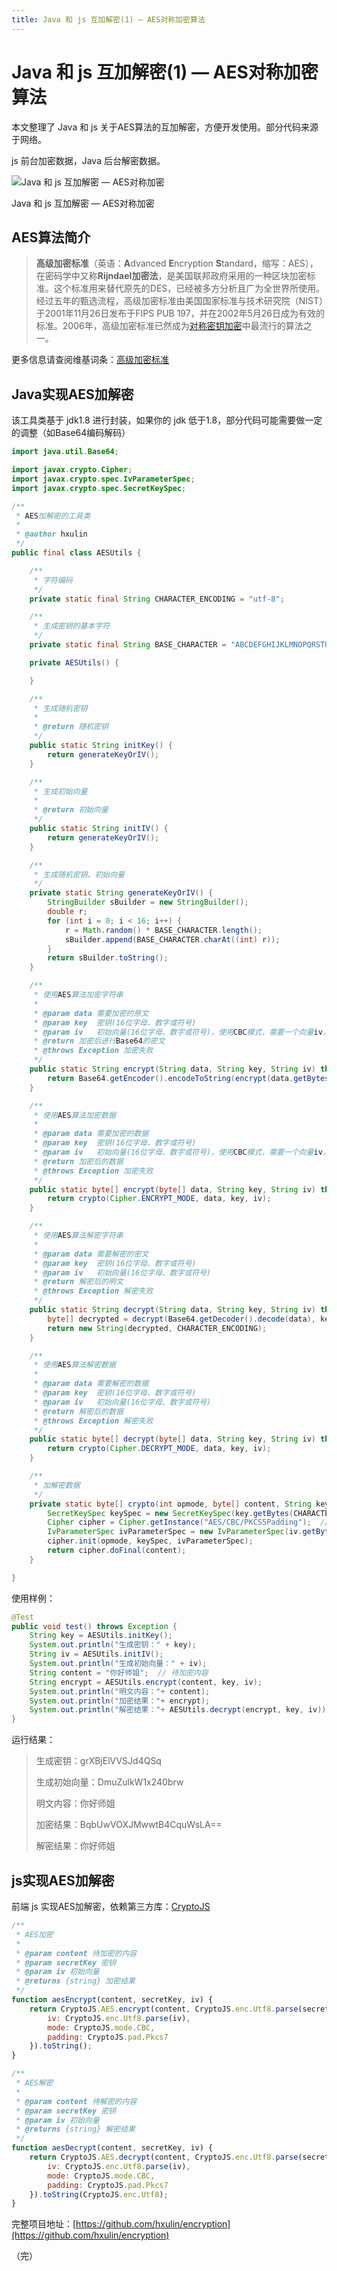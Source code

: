 ```yaml
---
title: Java 和 js 互加解密(1) — AES对称加密算法
---
```


# Java 和 js 互加解密(1) — AES对称加密算法

<post-meta date="2018-12-02" style="margin-bottom: 1rem" />

本文整理了 Java 和 js 关于AES算法的互加解密，方便开发使用。部分代码来源于网络。

js 前台加密数据，Java 后台解密数据。

<img :src="$page.baseUrl + 'assets/img/20181202/encryption-aes/results-screenshots.png'" alt="Java 和 js 互加解密 — AES对称加密">

Java 和 js 互加解密 — AES对称加密

## AES算法简介

> **高级加密标准**（英语：**A**dvanced **E**ncryption **S**tandard，缩写：AES），在密码学中又称**Rijndael加密法**，是美国联邦政府采用的一种区块加密标准。这个标准用来替代原先的DES，已经被多方分析且广为全世界所使用。经过五年的甄选流程，高级加密标准由美国国家标准与技术研究院（NIST）于2001年11月26日发布于FIPS PUB 197，并在2002年5月26日成为有效的标准。2006年，高级加密标准已然成为[对称密钥加密](https://zh.wikipedia.org/wiki/%E5%AF%B9%E7%A7%B0%E5%AF%86%E9%92%A5%E5%8A%A0%E5%AF%86)中最流行的算法之一。

更多信息请查阅维基词条：[高级加密标准](https://zh.wikipedia.org/wiki/%E9%AB%98%E7%BA%A7%E5%8A%A0%E5%AF%86%E6%A0%87%E5%87%86)

## Java实现AES加解密

该工具类基于 jdk1.8 进行封装，如果你的 jdk 低于1.8，部分代码可能需要做一定的调整（如Base64编码解码）

```java
import java.util.Base64;

import javax.crypto.Cipher;
import javax.crypto.spec.IvParameterSpec;
import javax.crypto.spec.SecretKeySpec;

/**
 * AES加解密的工具类
 *
 * @author hxulin
 */
public final class AESUtils {

    /**
     * 字符编码
     */
    private static final String CHARACTER_ENCODING = "utf-8";

    /**
     * 生成密钥的基本字符
     */
    private static final String BASE_CHARACTER = "ABCDEFGHIJKLMNOPQRSTUVWXYZabcdefghijklmnopqrstuvwxyz0123456789";

    private AESUtils() {

    }

    /**
     * 生成随机密钥
     *
     * @return 随机密钥
     */
    public static String initKey() {
        return generateKeyOrIV();
    }

    /**
     * 生成初始向量
     *
     * @return 初始向量
     */
    public static String initIV() {
        return generateKeyOrIV();
    }

    /**
     * 生成随机密钥、初始向量
     */
    private static String generateKeyOrIV() {
        StringBuilder sBuilder = new StringBuilder();
        double r;
        for (int i = 0; i < 16; i++) {
            r = Math.random() * BASE_CHARACTER.length();
            sBuilder.append(BASE_CHARACTER.charAt((int) r));
        }
        return sBuilder.toString();
    }

    /**
     * 使用AES算法加密字符串
     *
     * @param data 需要加密的原文
     * @param key  密钥(16位字母、数字或符号)
     * @param iv   初始向量(16位字母、数字或符号)，使用CBC模式，需要一个向量iv，可增加加密算法的强度
     * @return 加密后进行Base64的密文
     * @throws Exception 加密失败
     */
    public static String encrypt(String data, String key, String iv) throws Exception {
        return Base64.getEncoder().encodeToString(encrypt(data.getBytes(CHARACTER_ENCODING), key, iv));
    }

    /**
     * 使用AES算法加密数据
     *
     * @param data 需要加密的数据
     * @param key  密钥(16位字母、数字或符号)
     * @param iv   初始向量(16位字母、数字或符号)，使用CBC模式，需要一个向量iv，可增加加密算法的强度
     * @return 加密后的数据
     * @throws Exception 加密失败
     */
    public static byte[] encrypt(byte[] data, String key, String iv) throws Exception {
        return crypto(Cipher.ENCRYPT_MODE, data, key, iv);
    }

    /**
     * 使用AES算法解密字符串
     *
     * @param data 需要解密的密文
     * @param key  密钥(16位字母、数字或符号)
     * @param iv   初始向量(16位字母、数字或符号)
     * @return 解密后的明文
     * @throws Exception 解密失败
     */
    public static String decrypt(String data, String key, String iv) throws Exception {
        byte[] decrypted = decrypt(Base64.getDecoder().decode(data), key, iv);
        return new String(decrypted, CHARACTER_ENCODING);
    }

    /**
     * 使用AES算法解密数据
     *
     * @param data 需要解密的数据
     * @param key  密钥(16位字母、数字或符号)
     * @param iv   初始向量(16位字母、数字或符号)
     * @return 解密后的数据
     * @throws Exception 解密失败
     */
    public static byte[] decrypt(byte[] data, String key, String iv) throws Exception {
        return crypto(Cipher.DECRYPT_MODE, data, key, iv);
    }

    /**
     * 加解密数据
     */
    private static byte[] crypto(int opmode, byte[] content, String key, String iv) throws Exception {
        SecretKeySpec keySpec = new SecretKeySpec(key.getBytes(CHARACTER_ENCODING), "AES");
        Cipher cipher = Cipher.getInstance("AES/CBC/PKCS5Padding");  // 算法/模式/补码方式
        IvParameterSpec ivParameterSpec = new IvParameterSpec(iv.getBytes(CHARACTER_ENCODING));
        cipher.init(opmode, keySpec, ivParameterSpec);
        return cipher.doFinal(content);
    }

}
```

使用样例：
```java
@Test
public void test() throws Exception {
    String key = AESUtils.initKey();
    System.out.println("生成密钥：" + key);
    String iv = AESUtils.initIV();
    System.out.println("生成初始向量：" + iv);
    String content = "你好师姐";  // 待加密内容
    String encrypt = AESUtils.encrypt(content, key, iv);
    System.out.println("明文内容："+ content);
    System.out.println("加密结果："+ encrypt);
    System.out.println("解密结果："+ AESUtils.decrypt(encrypt, key, iv));
}
```

运行结果：
> 生成密钥：grXBjElVVSJd4QSq
>
> 生成初始向量：DmuZulkW1x240brw
>
> 明文内容：你好师姐
>
> 加密结果：BqbUwVOXJMwwtB4CquWsLA==
>
> 解密结果：你好师姐


## js实现AES加解密

前端 js 实现AES加解密，依赖第三方库：[CryptoJS](https://github.com/sytelus/CryptoJS)

```javascript
/**
 * AES加密
 *
 * @param content 待加密的内容
 * @param secretKey 密钥
 * @param iv 初始向量
 * @returns {string} 加密结果
 */
function aesEncrypt(content, secretKey, iv) {
    return CryptoJS.AES.encrypt(content, CryptoJS.enc.Utf8.parse(secretKey), {
        iv: CryptoJS.enc.Utf8.parse(iv),
        mode: CryptoJS.mode.CBC,
        padding: CryptoJS.pad.Pkcs7
    }).toString();
}

/**
 * AES解密
 *
 * @param content 待解密的内容
 * @param secretKey 密钥
 * @param iv 初始向量
 * @returns {string} 解密结果
 */
function aesDecrypt(content, secretKey, iv) {
    return CryptoJS.AES.decrypt(content, CryptoJS.enc.Utf8.parse(secretKey), {
        iv: CryptoJS.enc.Utf8.parse(iv),
        mode: CryptoJS.mode.CBC,
        padding: CryptoJS.pad.Pkcs7
    }).toString(CryptoJS.enc.Utf8);
}
```

完整项目地址：[https://github.com/hxulin/encryption](https://github.com/hxulin/encryption)

（完）